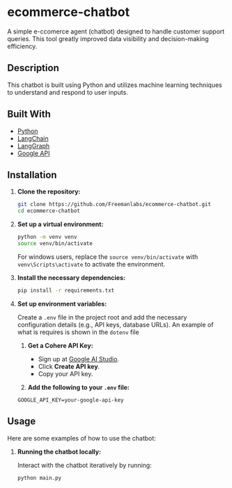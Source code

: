# ecommerce-chatbot

A simple e-ccomerce agent (chatbot) designed to handle customer support queries. This tool greatly improved data visibility and decision-making efficiency.

## Description
This chatbot is built using Python and utilizes machine learning techniques to understand and respond to user inputs.

## Built With

- [Python](https://www.python.org/)
- [LangChain](https://www.langchain.com/)
- [LangGraph](https://www.langchain.com/langgraph)
- [Google API](https://aistudio.google.com/app/)

## Installation

1. **Clone the repository:**

    ```bash
    git clone https://github.com/Freemanlabs/ecommerce-chatbot.git
    cd ecommerce-chatbot
    ```

2. **Set up a virtual environment:**

    ```bash
    python -m venv venv
    source venv/bin/activate
    ```
    For windows users, replace the `source venv/bin/activate` with `venv\Scripts\activate` to activate the environment.

3. **Install the necessary dependencies:**

    ```bash
    pip install -r requirements.txt
    ```

4. **Set up environment variables:**

    Create a `.env` file in the project root and add the necessary configuration details (e.g., API keys, database URLs). An example of what is requires is shown in the `dotenv` file

    1. **Get a Cohere API Key:**
        - Sign up at [Google AI Studio](https://aistudio.google.com/app/apikey).
        - Click **Create API key**.
        - Copy your API key.

    2. **Add the following to your `.env` file:**

    ```plaintext
    GOOGLE_API_KEY=your-google-api-key
    ```

## Usage

Here are some examples of how to use the chatbot:

1. **Running the chatbot locally:**

    Interact with the chatbot iteratively by running:

    ```bash
    python main.py
    ```
